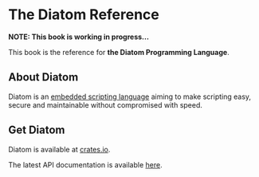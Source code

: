 # The Diatom Reference

**NOTE: This book is working in progress...**

This book is the reference for **the Diatom Programming Language**.

## About Diatom

Diatom is an [embedded scripting language](https://en.wikipedia.org/wiki/Scripting_language) aiming to make scripting easy, secure and maintainable without compromised with speed.

## Get Diatom

Diatom is available at [crates.io](https://crates.io/crates/diatom).

The latest API documentation is available [here](https://diatom-lang.github.io/diatom/).


